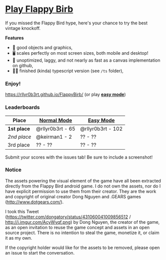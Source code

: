 # [Play Flappy Birb](https://3kh0.github.io/FlappyBirb/)

If you missed the Flappy Bird hype, here's your chance to try the best vintage knockoff.

**Features**

* 🎉 good objects and graphics,
* 🖥 scales perfectly on most screen sizes, both mobile and desktop!
* 💩 unoptimized, laggy, and not nearly as fast as a canvas implementation on github,
* 👷‍♂️ finished (kinda) typescript version (see `/ts` folder),

### Enjoy!

https://rllyr0b3rt.github.io/FlappyBirb/ (or play [**easy mode**](https://rllyr0b3rt.github.io/FlappyBirb/?easy))

### Leaderboards
Place | [Normal Mode](https://rllyr0b3rt.github.io/FlappyBirb) | [Easy Mode](https://rllyr0b3rt.github.io/FlappyBirb/?easy)
------------- | ------------ | -------------
**1st place** | @rllyr0b3rt - 65 | @rllyr0b3rt - 102
*2nd place* | @keirman1 - 2 | ?? - ??
3rd place | ?? - ?? | ?? - ??

Submit your scores with the issues tab! Be sure to include a screenshot!

### Notice

The assets powering the visual element of the game have all been extracted directly from the Flappy Bird android game. I do not own the assets, nor do I have explicit permission to use them from their creator. They are the work and copyright of original creator Dong Nguyen and .GEARS games (http://www.dotgears.com/).

I took this Tweet (https://twitter.com/dongatory/status/431060041009856512 / http://i.imgur.com/AcyWyqf.png) by Dong Nguyen, the creator of the game, as an open invitation to reuse the game concept and assets in an open source project. There is no intention to steal the game, monetize it, or claim it as my own.

If the copyright holder would like for the assets to be removed, please open an issue to start the conversation.
